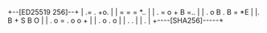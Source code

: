+--[ED25519 256]--+
|     .= . +o.    |
|     = = = *..   |
|  . = o + B =..  |
| . o B . B = *E  |
|.   B + S B O    |
| . o = . o o +   |
|  . o   .   o    |
|           . .   |
|            .    |
+----[SHA256]-----+
